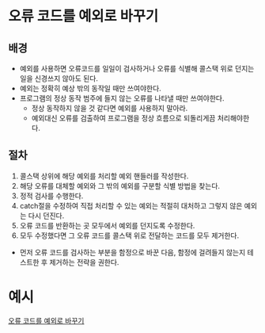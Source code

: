 # 오류 코드를 예외로 바꾸기
## 배경
- 예외를 사용하면 오류코드를 일일이 검사하거나 오류를 식별해 콜스택 위로 던지는 일을 신경쓰지 않아도 된다.
- 예외는 정확히 예상 밖의 동작일 때만 쓰여야한다.
- 프로그램의 정상 동작 범주에 들지 않는 오류를 나타낼 때만 쓰여야한다.
  - 정상 동작하지 않을 것 같다면 예외를 사용하지 말아라.
  - 예외대신 오류를 검출하여 프로그램을 정상 흐름으로 되돌리게끔 처리해야한다.

## 절차
1. 콜스택 상위에 해당 예외를 처리할 예외 핸들러를 작성한다.
2. 해당 오류를 대체할 예외와 그 밖의 예외를 구분할 식별 방법을 찾는다.
3. 정적 검사를 수행한다.
4. catch절을 수정하여 직접 처리할 수 있는 예외는 적절히 대처하고 그렇지 않은 예외는 다시 던진다.
5. 오류 코드를 반환하는 곳 모두에서 예외를 던지도록 수정한다.
6. 모두 수정했다면 그 오류 코드를 콜스택 위로 전달하는 코드를 모두 제거한다.
  - 먼저 오류 코드를 검사하는 부분을 함정으로 바꾼 다음, 함정에 걸려들지 않는지 테스트한 후 제거하는 전략을 권한다.

# 예시
[오류 코드를 예외로 바꾸기](/example.js)<br>